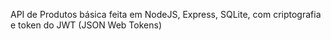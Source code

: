 API de Produtos básica feita em NodeJS, Express, SQLite, com criptografia e token do JWT (JSON Web Tokens)

